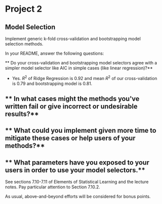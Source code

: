 # Project 2

## Model Selection

Implement generic k-fold cross-validation and bootstrapping model selection methods.

In your README, answer the following questions:

** Do your cross-validation and bootstrapping model selectors agree with a simpler model selector like AIC in simple cases (like linear regression)?**
  - Yes. $R^2$ of Ridge Regression is 0.92 and mean $R^2$ of our cross-validation is 0.79 and bootstrapping model is 0.81.
 
** In what cases might the methods you've written fail or give incorrect or undesirable results?**
  - 

** What could you implement given more time to mitigate these cases or help users of your methods?**
  -

** What parameters have you exposed to your users in order to use your model selectors.**
  - 

See sections 7.10-7.11 of Elements of Statistical Learning and the lecture notes. Pay particular attention to Section 7.10.2.

As usual, above-and-beyond efforts will be considered for bonus points.
